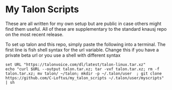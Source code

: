 # My Talon Scripts
These are all written for my own setup but are public in case others might find them useful. All of these are supplementary to  the standard knausj repo  on the most recent release.

To set up talon and this repo, simply paste the following into a terminal. The first line is fish shell syntax for the url variable. Change this if you have a private beta url or you use a shell with different syntax
```
set URL "https://talonvoice.com/dl/latest/talon-linux.tar.xz"
echo "curl $URL --output talon.tar.xz; tar -vxf talon.tar.xz; rm -f talon.tar.xz; mv talon/ ~/talon; mkdir -p ~/.talon/user  ; git clone https://github.com/C-Loftus/my_talon_scripts ~/.talon/user/myscripts" | sh
```
